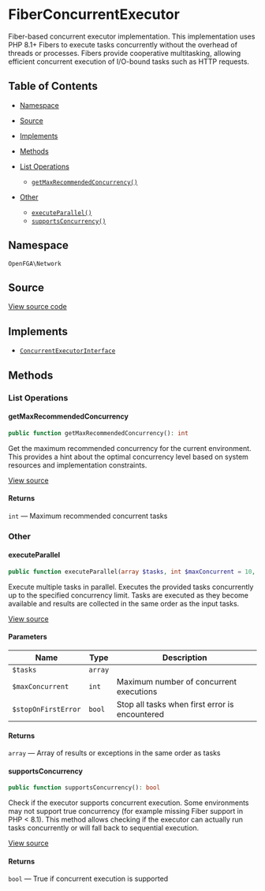 # FiberConcurrentExecutor

Fiber-based concurrent executor implementation. This implementation uses PHP 8.1+ Fibers to execute tasks concurrently without the overhead of threads or processes. Fibers provide cooperative multitasking, allowing efficient concurrent execution of I/O-bound tasks such as HTTP requests.

## Table of Contents

* [Namespace](#namespace)
* [Source](#source)
* [Implements](#implements)
* [Methods](#methods)

* [List Operations](#list-operations)
    * [`getMaxRecommendedConcurrency()`](#getmaxrecommendedconcurrency)
* [Other](#other)
    * [`executeParallel()`](#executeparallel)
    * [`supportsConcurrency()`](#supportsconcurrency)

## Namespace

`OpenFGA\Network`

## Source

[View source code](https://github.com/evansims/openfga-php/blob/main/src/Network/FiberConcurrentExecutor.php)

## Implements

* [`ConcurrentExecutorInterface`](ConcurrentExecutorInterface.md)

## Methods

### List Operations

#### getMaxRecommendedConcurrency

```php
public function getMaxRecommendedConcurrency(): int

```

Get the maximum recommended concurrency for the current environment. This provides a hint about the optimal concurrency level based on system resources and implementation constraints.

[View source](https://github.com/evansims/openfga-php/blob/main/src/Network/FiberConcurrentExecutor.php#L91)

#### Returns

`int` — Maximum recommended concurrent tasks

### Other

#### executeParallel

```php
public function executeParallel(array $tasks, int $maxConcurrent = 10, bool $stopOnFirstError = false): array

```

Execute multiple tasks in parallel. Executes the provided tasks concurrently up to the specified concurrency limit. Tasks are executed as they become available and results are collected in the same order as the input tasks.

[View source](https://github.com/evansims/openfga-php/blob/main/src/Network/FiberConcurrentExecutor.php#L33)

#### Parameters

| Name                | Type    | Description                                    |
| ------------------- | ------- | ---------------------------------------------- |
| `$tasks`            | `array` |                                                |
| `$maxConcurrent`    | `int`   | Maximum number of concurrent executions        |
| `$stopOnFirstError` | `bool`  | Stop all tasks when first error is encountered |

#### Returns

`array` — Array of results or exceptions in the same order as tasks

#### supportsConcurrency

```php
public function supportsConcurrency(): bool

```

Check if the executor supports concurrent execution. Some environments may not support true concurrency (for example missing Fiber support in PHP &lt; 8.1). This method allows checking if the executor can actually run tasks concurrently or will fall back to sequential execution.

[View source](https://github.com/evansims/openfga-php/blob/main/src/Network/FiberConcurrentExecutor.php#L102)

#### Returns

`bool` — True if concurrent execution is supported
